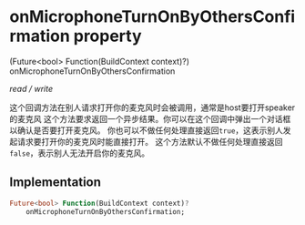 


# onMicrophoneTurnOnByOthersConfirmation property







(Future&lt;bool> Function(BuildContext context)?) onMicrophoneTurnOnByOthersConfirmation
  
_<span class="feature">read / write</span>_



<p>这个回调方法在别人请求打开你的麦克风时会被调用，通常是host要打开speaker的麦克风
这个方法要求返回一个异步结果。你可以在这个回调中弹出一个对话框以确认是否要打开麦克风。
你也可以不做任何处理直接返回<code>true</code>，这表示别人发起请求要打开你的麦克风时能直接打开。
这个方法默认不做任何处理直接返回<code>false</code>，表示别人无法开启你的麦克风。</p>



## Implementation

```dart
Future<bool> Function(BuildContext context)?
    onMicrophoneTurnOnByOthersConfirmation;
```







